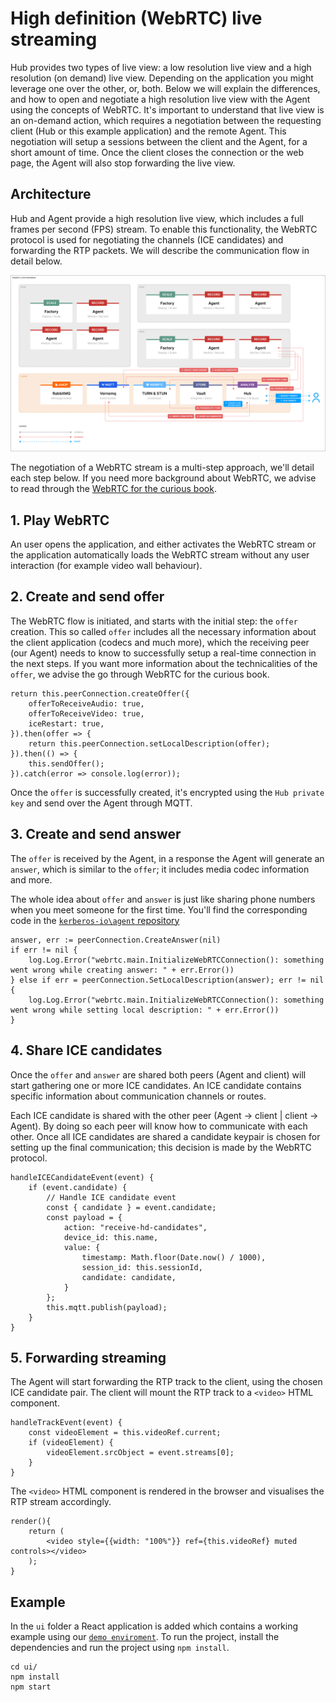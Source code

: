 # High definition (WebRTC) live streaming

Hub provides two types of live view: a low resolution live view and a high resolution (on demand) live view. Depending on the application you might leverage one over the other, or, both. Below we will explain the differences, and how to open and negotiate a high resolution live view with the Agent using the concepts of WebRTC. It's important to understand that live view is an on-demand action, which requires a negotiation between the requesting client (Hub or this example application) and the remote Agent. This negotiation will setup a sessions between the client and the Agent, for a short amount of time. Once the client closes the connection or the web page, the Agent will also stop forwarding the live view.

## Architecture

Hub and Agent provide a high resolution live view, which includes a full frames per second (FPS) stream. To enable this functionality, the WebRTC protocol is used for negotiating the channels (ICE candidates) and forwarding the RTP packets. We will describe the communication flow in detail below.

![Livestreaming HD](./livestream-hd.svg)

The negotiation of a WebRTC stream is a multi-step approach, we'll detail each step below. If you need more background about WebRTC, we advise to read through the [WebRTC for the curious book](https://github.com/webrtc-for-the-curious/webrtc-for-the-curious).

## 1. Play WebRTC

An user opens the application, and either activates the WebRTC stream or the application automatically loads the WebRTC stream without any user interaction (for example video wall behaviour).

## 2. Create and send offer

The WebRTC flow is initiated, and starts with the initial step: the `offer` creation. This so called `offer` includes all the necessary information about the client application (codecs and much more), which the receiving peer (our Agent) needs to know to successfully setup a real-time connection in the next steps. If you want more information about the technicalities of the `offer`, we advise the go through WebRTC for the curious book.

    return this.peerConnection.createOffer({
        offerToReceiveAudio: true,
        offerToReceiveVideo: true,
        iceRestart: true,
    }).then(offer => {
        return this.peerConnection.setLocalDescription(offer);
    }).then(() => {
        this.sendOffer();
    }).catch(error => console.log(error));

Once the `offer` is successfully created, it's encrypted using the `Hub private key` and send over the Agent through MQTT.

## 3. Create and send answer

The `offer` is received by the Agent, in a response the Agent will generate an `answer`, which is similar to the `offer`; it includes media codec information and more.

The whole idea about `offer` and `answer` is just like sharing phone numbers when you meet someone for the first time. You'll find the corresponding code in the [`kerberos-io\agent` repository](https://github.com/kerberos-io/agent/blob/master/machinery/src/webrtc/main.go#L210-L215)

    answer, err := peerConnection.CreateAnswer(nil)
    if err != nil {
        log.Log.Error("webrtc.main.InitializeWebRTCConnection(): something went wrong while creating answer: " + err.Error())
    } else if err = peerConnection.SetLocalDescription(answer); err != nil {
        log.Log.Error("webrtc.main.InitializeWebRTCConnection(): something went wrong while setting local description: " + err.Error())
    }

## 4. Share ICE candidates

Once the `offer` and `answer` are shared both peers (Agent and client) will start gathering one or more ICE candidates. An ICE candidate contains specific information about communication channels or routes.

Each ICE candidate is shared with the other peer (Agent -> client | client -> Agent). By doing so each peer will know how to communicate with each other. Once all ICE candidates are shared a candidate keypair is chosen for setting up the final communication; this decision is made by the WebRTC protocol.

    handleICECandidateEvent(event) {
        if (event.candidate) {
            // Handle ICE candidate event
            const { candidate } = event.candidate;
            const payload = {
                action: "receive-hd-candidates",
                device_id: this.name,
                value: {
                    timestamp: Math.floor(Date.now() / 1000),
                    session_id: this.sessionId,
                    candidate: candidate,
                }
            };
            this.mqtt.publish(payload);
        }
    }

## 5. Forwarding streaming

The Agent will start forwarding the RTP track to the client, using the chosen ICE candidate pair. The client will mount the RTP track to a `<video>` HTML component.

    handleTrackEvent(event) {
        const videoElement = this.videoRef.current;
        if (videoElement) {
            videoElement.srcObject = event.streams[0];
        }
    }

The `<video>` HTML component is rendered in the browser and visualises the RTP stream accordingly.

    render(){
        return (
            <video style={{width: "100%"}} ref={this.videoRef} muted controls></video>
        );
    }

## Example

In the `ui` folder a React application is added which contains a working example using our [`demo enviroment`](https://app-demo.kerberos.io). To run the project, install the dependencies and run the project using `npm install`.

    cd ui/
    npm install
    npm start
